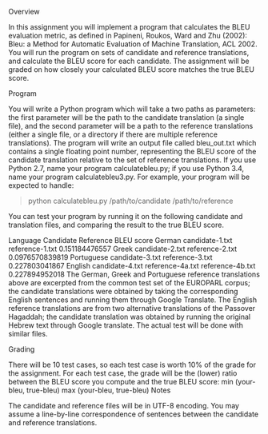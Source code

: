 Overview

In this assignment you will implement a program that calculates the BLEU evaluation metric, as defined in Papineni, Roukos, Ward and Zhu (2002): Bleu: a Method for Automatic Evaluation of Machine Translation, ACL 2002. You will run the program on sets of candidate and reference translations, and calculate the BLEU score for each candidate. The assignment will be graded on how closely your calculated BLEU score matches the true BLEU score.

Program

You will write a Python program which will take a two paths as parameters: the first parameter will be the path to the candidate translation (a single file), and the second parameter will be a path to the reference translations (either a single file, or a directory if there are multiple reference translations). The program will write an output file called bleu_out.txt which contains a single floating point number, representing the BLEU score of the candidate translation relative to the set of reference translations. If you use Python 2.7, name your program calculatebleu.py; if you use Python 3.4, name your program calculatebleu3.py. For example, your program will be expected to handle:

> python calculatebleu.py /path/to/candidate /path/to/reference

You can test your program by running it on the following candidate and translation files, and comparing the result to the true BLEU score.

Language	Candidate	Reference	BLEU score
German	candidate-1.txt	reference-1.txt	0.151184476557
Greek	candidate-2.txt	reference-2.txt	0.0976570839819
Portuguese	candidate-3.txt	reference-3.txt	0.227803041867
English	candidate-4.txt	
reference-4a.txt
reference-4b.txt
0.227894952018
The German, Greek and Portuguese reference translations above are excerpted from the common test set of the EUROPARL corpus; the candidate translations were obtained by taking the corresponding English sentences and running them through Google Translate. The English reference translations are from two alternative translations of the Passover Hagaddah; the candidate translation was obtained by running the original Hebrew text through Google translate. The actual test will be done with similar files.

Grading

There will be 10 test cases, so each test case is worth 10% of the grade for the assignment.
For each test case, the grade will be the (lower) ratio between the BLEU score you compute and the true BLEU score:
min (your-bleu, true-bleu)
max (your-bleu, true-bleu)
Notes

The candidate and reference files will be in UTF-8 encoding.
You may assume a line-by-line correspondence of sentences between the candidate and reference translations.